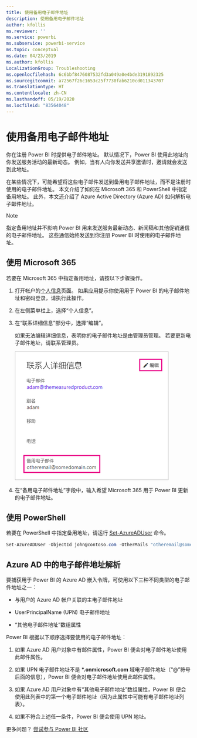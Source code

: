 ```yaml
---
title: 使用备用电子邮件地址
description: 使用备用电子邮件地址
author: kfollis
ms.reviewer: ''
ms.service: powerbi
ms.subservice: powerbi-service
ms.topic: conceptual
ms.date: 04/23/2019
ms.author: kfollis
LocalizationGroup: Troubleshooting
ms.openlocfilehash: 6c6bbf8476087532fd3a049a0e4bde3191892325
ms.sourcegitcommit: a72567f26c1653c25f7730fab6210cd011343707
ms.translationtype: HT
ms.contentlocale: zh-CN
ms.lasthandoff: 05/19/2020
ms.locfileid: "83564048"
---
```

# <a name="use-an-alternate-email-address"></a>使用备用电子邮件地址

你在注册 Power BI 时提供电子邮件地址。 默认情况下，Power BI 使用此地址向你发送服务活动的最新动态。 例如，当有人向你发送共享邀请时，邀请就会发送到此地址。

在某些情况下，可能希望将这些电子邮件发送到备用电子邮件地址，而不是注册时使用的电子邮件地址。 本文介绍了如何在 Microsoft 365 和 PowerShell 中指定备用地址。 此外，本文还介绍了 Azure Active Directory (Azure AD) 如何解析电子邮件地址。

> [!NOTE]
> 指定备用地址并不影响 Power BI 用来发送服务最新动态、新闻稿和其他促销通信的电子邮件地址。 这些通信始终发送到你注册 Power BI 时使用的电子邮件地址。

## <a name="use-microsoft-365"></a>使用 Microsoft 365

若要在 Microsoft 365 中指定备用地址，请按以下步骤操作。

1. 打开帐户的[个人信息](https://portal.office.com/account/#personalinfo)页面。 如果应用提示你使用用于 Power BI 的电子邮件地址和密码登录，请执行此操作。

1. 在左侧菜单栏上，选择“个人信息”。

1. 在“联系详细信息”部分中，选择“编辑”。

    如果无法编辑详细信息，表明你的电子邮件地址是由管理员管理。 若要更新电子邮件地址，请联系管理员。

    ![联系人详细信息](media/service-admin-alternate-email-address-for-power-bi/contact-details.png)

1. 在“备用电子邮件地址”字段中，输入希望 Microsoft 365 用于 Power BI 更新的电子邮件地址。

## <a name="use-powershell"></a>使用 PowerShell

若要在 PowerShell 中指定备用地址，请运行 [Set-AzureADUser](/powershell/module/azuread/set-azureaduser/) 命令。

```powershell
Set-AzureADUser -ObjectId john@contoso.com -OtherMails "otheremail@somedomain.com"
```

## <a name="email-address-resolution-in-azure-ad"></a>Azure AD 中的电子邮件地址解析

要捕获用于 Power BI 的 Azure AD 嵌入令牌，可使用以下三种不同类型的电子邮件地址之一：

* 与用户的 Azure AD 帐户关联的主电子邮件地址

* UserPrincipalName (UPN) 电子邮件地址

* “其他电子邮件地址”数组属性

Power BI 根据以下顺序选择要使用的电子邮件地址：

1. 如果 Azure AD 用户对象中有邮件属性，Power BI 便会对电子邮件地址使用此邮件属性。

1. 如果 UPN 电子邮件地址不是 **\*.onmicrosoft.com** 域电子邮件地址（“\@”符号后面的信息），Power BI 便会对电子邮件地址使用此邮件属性。

1. 如果 Azure AD 用户对象中有“其他电子邮件地址”数组属性，Power BI 便会使用此列表中的第一个电子邮件地址（因为此属性中可能有电子邮件地址列表）。

1. 如果不符合上述任一条件，Power BI 便会使用 UPN 地址。

更多问题？ [尝试参与 Power BI 社区](https://community.powerbi.com/)